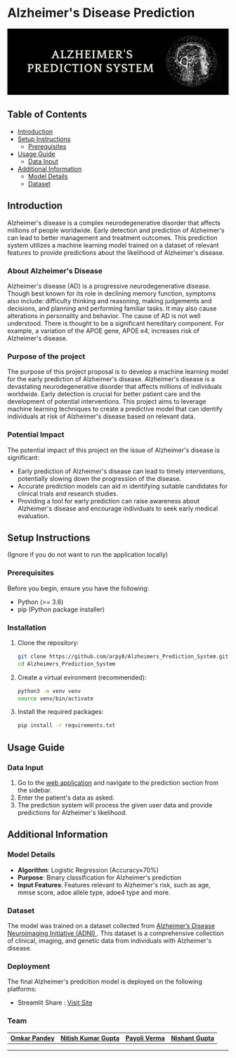 # Alzheimer's Disease Prediction
![banner](assets/images/banner.jpg)

## Table of Contents
- [Introduction](##introduction)
- [Setup Instructions](#setup-instructions)
  - [Prerequisites](#prerequisites)
- [Usage Guide](#usage-guide)
  - [Data Input](#data-input)
- [Additional Information](#additional-information)
  - [Model Details](#model-details)
  - [Dataset](#dataset)

## Introduction
Alzheimer's disease is a complex neurodegenerative disorder that affects millions of people worldwide. Early detection and prediction of Alzheimer's can lead to better management and treatment outcomes. This prediction system utilizes a machine learning model trained on a dataset of relevant features to provide predictions about the likelihood of Alzheimer's disease.

### About Alzheimer's Disease
Alzheimer's disease (AD) is a progressive neurodegenerative disease. Though best known for its role in declining memory function, symptoms also include: difficulty thinking and reasoning, making judgements and decisions, and planning and performing familiar tasks. It may also cause alterations in personality and behavior. The cause of AD is not well understood. There is thought to be a significant hereditary component. For example, a variation of the APOE gene, APOE e4, increases risk of Alzheimer's disease.

### Purpose of the project
The purpose of this project proposal is to develop a machine learning model for the early prediction of Alzheimer's disease. Alzheimer's disease is a devastating neurodegenerative disorder that affects millions of individuals worldwide. Early detection is crucial for better patient care and the development of potential interventions. This project aims to leverage machine learning techniques to create a predictive model that can identify individuals at risk of Alzheimer's disease based on relevant data.

### Potential Impact
The potential impact of this project on the issue of Alzheimer's disease is significant:
- Early prediction of Alzheimer's disease can lead to timely interventions, potentially slowing down the progression of the disease.
- Accurate prediction models can aid in identifying suitable candidates for clinical trials and research studies.
- Providing a tool for early prediction can raise awareness about Alzheimer's disease and encourage individuals to seek early medical evaluation.

## Setup Instructions
(Ignore if you do not want to run the application locally)

### Prerequisites
Before you begin, ensure you have the following:

- Python (>= 3.6)
- pip (Python package installer)

### Installation 
1. Clone the repository:

   ```bash
   git clone https://github.com/arpy8/Alzheimers_Prediction_System.git
   cd Alzheimers_Prediction_System
   ```

2. Create a virtual evironment (recommended):

   ```bash
   python3 -m venv venv
   source venv/bin/activate
   ```

3. Install the required packages:

   ```bash
   pip install -r requirements.txt
   ```

## Usage Guide

### Data Input
1. Go to the [web application](https://alzheimers-prediction.streamlit.app) and navigate to the prediction section from the sidebar.
2. Enter the patient's data as asked.
3. The prediction system will process the given user data and provide predictions for Alzheimer's likelihood.

## Additional Information

### Model Details
- **Algorithm**: Logistic Regression (Accuracy≈70%)
- **Purpose**: Binary classification for Alzheimer's prediction
- **Input Features**: Features relevant to Alzheimer's risk, such as age, mmse score, adoe allele type, adoe4 type and more.

### Dataset
The model was trained on a dataset collected from [Alzheimer’s Disease Neuroimaging Initiative (ADNI) ](https://adni.loni.usc.edu).
This dataset is a comprehensive collection of clinical, imaging, and genetic data from individuals with Alzheimer's disease.

### Deployment
The final Alzheimer's predcition model is deployed on the following platforms:
- Streamlit Share : [Visit Site](https://alzheimers-prediction.streamlit.app)

### Team
<table style="width: 100%; border-collapse: collapse; text-align:center;">
        <tr>
            <th><a href="https://github.com/Omkar_Pandey">Omkar Pandey</a></th>
            <th><a href="https://github.com/nitish_gupta">Nitish Kumar Gupta</a></th>
            <th><a href="https://github.com/payoli_verma">Payoli Verma</a></th>
            <th><a href="https://github.com/Nishant Gupta">Nishant Gupta</a></th>
        </tr>
       
</table>

---


